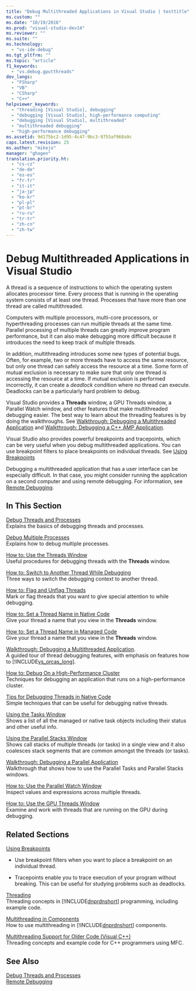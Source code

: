 ```yaml
---
title: "Debug Multithreaded Applications in Visual Studio | testtitle"
ms.custom: ""
ms.date: "10/19/2016"
ms.prod: "visual-studio-dev14"
ms.reviewer: ""
ms.suite: ""
ms.technology: 
  - "vs-ide-debug"
ms.tgt_pltfrm: ""
ms.topic: "article"
f1_keywords: 
  - "vs.debug.gputthreads"
dev_langs: 
  - "FSharp"
  - "VB"
  - "CSharp"
  - "C++"
helpviewer_keywords: 
  - "threading [Visual Studio], debugging"
  - "debugging [Visual Studio], high-performance computing"
  - "debugging [Visual Studio], multithreaded"
  - "multithreaded debugging"
  - "high-performance debugging"
ms.assetid: 9d175bc2-1d95-4c47-9bc3-9755af968a9c
caps.latest.revision: 25
ms.author: "mikejo"
manager: "ghogen"
translation.priority.ht: 
  - "cs-cz"
  - "de-de"
  - "es-es"
  - "fr-fr"
  - "it-it"
  - "ja-jp"
  - "ko-kr"
  - "pl-pl"
  - "pt-br"
  - "ru-ru"
  - "tr-tr"
  - "zh-cn"
  - "zh-tw"
---
```

# Debug Multithreaded Applications in Visual Studio
A thread is a sequence of instructions to which the operating system allocates processor time. Every process that is running in the operating system consists of at least one thread. Processes that have more than one thread are called multithreaded.  
  
 Computers with multiple processors, multi-core processors, or hyperthreading processes can run multiple threads at the same time. Parallel processing of multiple threads can greatly improve program performance, but it can also make debugging more difficult because it introduces the need to keep track of multiple threads.  
  
 In addition, multithreading introduces some new types of potential bugs. Often, for example, two or more threads have to access the same resource, but only one thread can safely access the resource at a time. Some form of mutual exclusion is necessary to make sure that only one thread is accessing the resource at a time. If mutual exclusion is performed incorrectly, it can create a *deadlock* condition where no thread can execute. Deadlocks can be a particularly hard problem to debug.  
  
 Visual Studio provides a **Threads** window, a GPU Threads window, a Parallel Watch window, and other features that make multithreaded debugging easier. The best way to learn about the threading features is by doing the walkthroughs. See [Walkthrough: Debugging a Multithreaded Application](../debugger/walkthrough--debugging-a-multithreaded-application.md) and [Walkthrough: Debugging a C++ AMP Application](../Topic/Walkthrough:%20Debugging%20a%20C++%20AMP%20Application.md).  
  
 Visual Studio also provides powerful breakpoints and tracepoints, which can be very useful when you debug multithreaded applications. You can use breakpoint filters to place breakpoints on individual threads. See [Using Breakpoints](../debugger/using-breakpoints.md)  
  
 Debugging a multithreaded application that has a user interface can be especially difficult. In that case, you might consider running the application on a second computer and using remote debugging. For information, see [Remote Debugging](../debugger/remote-debugging.md).  
  
## In This Section  
 [Debug Threads and Processes](../debugger/debug-threads-and-processes.md)  
 Explains the basics of debugging threads and processes.  
  
 [Debug Multiple Processes](../debugger/debug-multiple-processes.md)  
 Explains how to debug multiple processes.  
  
 [How to: Use the Threads Window](../debugger/how-to--use-the-threads-window.md)  
 Useful procedures for debugging threads with the **Threads** window.  
  
 [How to: Switch to Another Thread While Debugging](../debugger/how-to--switch-to-another-thread-while-debugging.md)  
 Three ways to switch the debugging context to another thread.  
  
 [How to: Flag and Unflag Threads](../debugger/how-to--flag-and-unflag-threads.md)  
 Mark or flag threads that you want to give special attention to while debugging.  
  
 [How to: Set a Thread Name in Native Code](../debugger/how-to--set-a-thread-name-in-native-code.md)  
 Give your thread a name that you view in the **Threads** window.  
  
 [How to: Set a Thread Name in Managed Code](../debugger/how-to--set-a-thread-name-in-managed-code.md)  
 Give your thread a name that you view in the **Threads** window.  
  
 [Walkthrough: Debugging a Multithreaded Application](../debugger/walkthrough--debugging-a-multithreaded-application.md).  
 A guided tour of thread debugging features, with emphasis on features how to [!INCLUDE[vs_orcas_long](../code-quality/includes/vs_orcas_long_md.md)].  
  
 [How to: Debug On a High-Performance Cluster](../debugger/how-to--debug-on-a-high-performance-cluster.md)  
 Techniques for debugging an application that runs on a high-performance cluster.  
  
 [Tips for Debugging Threads in Native Code](../debugger/tips-for-debugging-threads-in-native-code.md)  
 Simple techniques that can be useful for debugging native threads.  
  
 [Using the Tasks Window](../debugger/using-the-tasks-window.md)  
 Shows a list of all the managed or native task objects including their status and other useful info.  
  
 [Using the Parallel Stacks Window](../debugger/using-the-parallel-stacks-window.md)  
 Shows call stacks of multiple threads (or tasks) in a single view and it also coalesces stack segments that are common amongst the threads (or tasks).  
  
 [Walkthrough: Debugging a Parallel Application](../debugger/walkthrough--debugging-a-parallel-application.md)  
 Walkthrough that shows how to use the Parallel Tasks and Parallel Stacks windows.  
  
 [How to: Use the Parallel Watch Window](../debugger/how-to--use-the-parallel-watch-window.md)  
 Inspect values and expressions across multiple threads.  
  
 [How to: Use the GPU Threads Window](../debugger/how-to--use-the-gpu-threads-window.md)  
 Examine and work with threads that are running on the GPU during debugging.  
  
## Related Sections  
 [Using Breakpoints](../debugger/using-breakpoints.md)  
 -   Use breakpoint filters when you want to place a breakpoint on an individual thread.  
  
-   Tracepoints enable you to trace execution of your program without breaking. This can be useful for studying problems such as deadlocks.  
  
 [Threading](../Topic/Managed%20Threading.md)  
 Threading concepts in [!INCLUDE[dnprdnshort](../code-quality/includes/dnprdnshort_md.md)] programming, including example code.  
  
 [Multithreading in Components](../Topic/Multithreading%20in%20Components.md)  
 How to use multithreading in [!INCLUDE[dnprdnshort](../code-quality/includes/dnprdnshort_md.md)] components.  
  
 [Multithreading Support for Older Code (Visual C++)](../Topic/Multithreading%20Support%20for%20Older%20Code%20\(Visual%20C++\).md)  
 Threading concepts and example code for C++ programmers using MFC.  
  
## See Also  
 [Debug Threads and Processes](../debugger/debug-threads-and-processes.md)   
 [Remote Debugging](../debugger/remote-debugging.md)